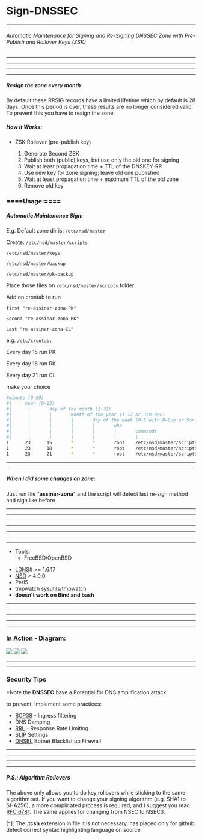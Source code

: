 # Sign-DNSSEC
_ _ _
###### Automatic Maintenance for Signing and Re-Signing DNSSEC Zone with Pre-Publish and Rollover Keys (ZSK)

_ _ _

- - -
- - -
- - -

##### Resign the zone every month

By default these RRSIG records have a limited lifetime which by default is 28 days. Once this period is over, these results are no longer considered valid. To prevent this you have to resign the zone


##### How it Works:
- ZSK Rollover (pre-publish key)

	1. Generate Second ZSK
	2. Publish both (public) keys, but use only the old one for signing
	3. Wait at least propagation time + TTL of the DNSKEY-RR
	4. Use new key for zone signing; leave old one published
	5. Wait at least propagation time + maximum TTL of the old zone
	6. Remove old key


### ====Usage:====

##### Automatic Maintenance Sign:

E.g. Default zone dir is: `/etc/nsd/master` 

Create:
`/etc/nsd/master/scripts`

`/etc/nsd/master/keys`

`/etc/nsd/master/backup`

`/etc/nsd/master/pk-backup`

Place those files on `/etc/nsd/master/scripts` folder

Add on crontab to run

`first "re-assinar-zona-PK"`

`Second "re-assinar-zona-RK"`

`Last "re-assinar-zona-CL"`

e.g. `/etc/crontab:`

Every day 15 run PK

Every day 18 run RK

Every day 21 run CL

make your choice

```bash
#minute (0-59)
#|	   hour (0-23)
#|      |       day of the month (1-31)
#|      |       |       month of the year (1-12 or Jan-Dec)
#|      |       |       |       day of the week (0-6 with 0=Sun or Sun-Sat)
#|      |       |       |       |       who
#|      |       |       |       |       |       commands
#|      |       |       |       |       |       |
1      23      15       *       *       root    /etc/nsd/master/scripts/re-assinar-zona-PK | mail -s "Re-Sign Zone PK" root
1      23      18       *       *       root    /etc/nsd/master/scripts/re-assinar-zona-RK | mail -s "Re-sign Zone RK" root
1      23      21       *       *       root    /etc/nsd/master/scripts/re-assinar-zona-CL | mail -s "Re-sign Zone Clean" root
```


- - -

- - -
##### When i did some changes on zone:

Just run file "**assinar-zona**" and the script will detect last re-sign method and sign like before
- - -
- - -
- - -
- - -
- - -
- - -

* * *

* Tools:
	+ FreeBSD/OpenBSD
 - [LDNS](http://www.nlnetlabs.nl/projects/ldns/)# >= 1.6.17
 - [NSD](http://www.nlnetlabs.nl/projects/nsd/) > 4.0.0
 - Perl5
 - tmpwatch [sysutils/tmpwatch](http://www.freshports.org/sysutils/tmpwatch/)
 - **doesn't work on Bind and bash**

* * *

- - -
- - -
- - -
- - -
### In Action - Diagram:
![](http://wekers.org/git/dnssec-pk.jpg)
![](http://wekers.org/git/dnssec-rk.jpg)
![](http://wekers.org/git/dnssec-cl.jpg)


- - -
- - -

### Security Tips

*Note the ****DNSSEC**** have a Potential for DNS amplification attack

to prevent, Implement some practices:


- [BCP38](http://tools.ietf.org/html/bcp38) - Ingress filtering 
- DNS Damping
- [RRL](http://www.nlnetlabs.nl/blog/2012/10/11/nsd-ratelimit/) - Response Rate Limiting
- [SLIP](https://www.nlnetlabs.nl/blog/2013/09/16/rrl-slip-and-response-spoofing/) Settings
- [DNSBL](http://lists.blocklist.de/lists/) Botnet Blacklist up Firewall

- - -
- - -
- - -
- - -

##### P.S.: Algorithm Rollovers

The above only allows you to do key rollovers while sticking to the same algorithm set. If you want to change your signing algorithm (e.g. SHA1 to SHA256), a more complicated process is required, and I suggest you read [RFC 6781](http://tools.ietf.org/html/rfc6781#section-4.1.4). The same applies for changing from NSEC to NSEC3.


[^]: The **.tcsh** extension in file it is not necessary, has placed only for github detect correct syntax highlighting language on source
